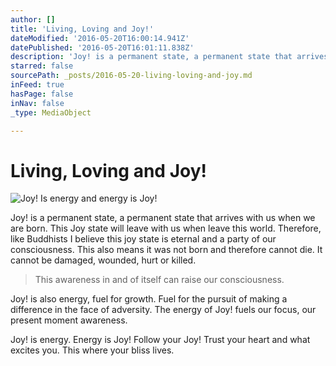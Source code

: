 ```yaml
---
author: []
title: 'Living, Loving and Joy!'
dateModified: '2016-05-20T16:00:14.941Z'
datePublished: '2016-05-20T16:01:11.838Z'
description: 'Joy! is a permanent state, a permanent state that arrives with us when we are born. This Joy state will leave with us when leave this world. Therefore, like Buddhists I believe this joy state is eternal and a party of our consciousness. This also means it was not born and therefore cannot die. It cannot be damaged, wounded, hurt or killed.'
starred: false
sourcePath: _posts/2016-05-20-living-loving-and-joy.md
inFeed: true
hasPage: false
inNav: false
_type: MediaObject

---
```

# Living, Loving and Joy!
![Joy! Is energy and energy is Joy!](https://the-grid-user-content.s3-us-west-2.amazonaws.com/bf844c5f-3980-4635-aba3-3ba0c23d937e.jpg)

Joy! is a permanent state, a permanent state that arrives with us when we are born. This Joy state will leave with us when leave this world. Therefore, like Buddhists I believe this joy state is eternal and a party of our consciousness. This also means it was not born and therefore cannot die. It cannot be damaged, wounded, hurt or killed.

> This awareness in and of itself can raise our consciousness.

Joy! is also energy, fuel for growth. Fuel for the pursuit of making a difference in the face of adversity. The energy of Joy! fuels our focus, our present moment awareness.

Joy! is energy. Energy is Joy! Follow your Joy! Trust your heart and what excites you. This where your bliss lives.